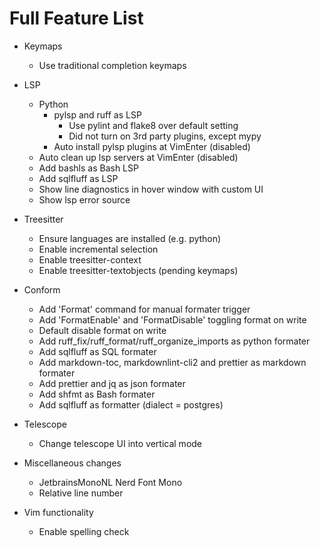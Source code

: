 # Full Feature List

- Keymaps

  - Use traditional completion keymaps

- LSP

  - Python
    - pylsp and ruff as LSP
      - Use pylint and flake8 over default setting
      - Did not turn on 3rd party plugins, except mypy
    - Auto install pylsp plugins at VimEnter (disabled)
  - Auto clean up lsp servers at VimEnter (disabled)
  - Add bashls as Bash LSP
  - Add sqlfluff as LSP
  - Show line diagnostics in hover window with custom UI
  - Show lsp error source

- Treesitter

  - Ensure languages are installed (e.g. python)
  - Enable incremental selection
  - Enable treesitter-context
  - Enable treesitter-textobjects (pending keymaps)

- Conform

  - Add 'Format' command for manual formater trigger
  - Add 'FormatEnable' and 'FormatDisable' toggling format on write
  - Default disable format on write
  - Add ruff_fix/ruff_format/ruff_organize_imports as python formater
  - Add sqlfluff as SQL formater
  - Add markdown-toc, markdownlint-cli2 and prettier as markdown formater
  - Add prettier and jq as json formater
  - Add shfmt as Bash formater
  - Add sqlfluff as formatter (dialect = postgres)

- Telescope

  - Change telescope UI into vertical mode

- Miscellaneous changes

  - JetbrainsMonoNL Nerd Font Mono
  - Relative line number

- Vim functionality
  - Enable spelling check

